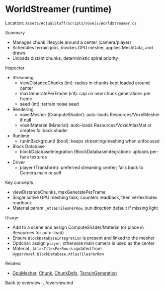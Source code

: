 # WorldStreamer (runtime)

Location: `Assets/ActualStuff/Scripts/Voxels/WorldStreamer.cs`

Summary
- Manages chunk lifecycle around a center (camera/player)
- Schedules terrain jobs, invokes GPU mesher, applies MeshData, and draws
- Unloads distant chunks; deterministic spiral priority

Inspector
- Streaming
	- viewDistanceChunks (int): radius in chunks kept loaded around center
	- maxGeneratePerFrame (int): cap on new chunk generations per frame
	- seed (int): terrain noise seed
- Rendering
	- voxelMesher (ComputeShader): auto-loads Resources/VoxelMesher if null
	- voxelMaterial (Material): auto-loads Resources/VoxelAtlasMat or creates fallback shader
- Runtime
	- runInBackground (bool): keeps streaming/meshing when unfocused
- Block Database
	- blockDatabaseIntegration (BlockDatabaseIntegration): uploads per-face textures
- Driver
	- player (Transform): preferred streaming center; falls back to Camera.main or self

Key concepts
- viewDistanceChunks, maxGeneratePerFrame
- Single active GPU meshing task; counters readback, then vertex/index readback
- Material param `_AtlasTilesPerRow`, sun direction default if missing light

Usage
- Add to a scene and assign ComputeShader/Material (or place in Resources for auto-load)
- Ensure `BlockDatabaseIntegration` is present and linked to the mesher
- Optional: assign `player`; otherwise main camera is used as the center
- Material `_AtlasTilesPerRow` is updated from `HyperVoxel.BlockDatabase.AtlasTilesPerRow`

Related
- [GpuMesher](gpu-mesher.md), [Chunk](chunk.md), [ChunkDefs](chunk-defs.md), [TerrainGeneration](terrain-generation.md)

Back to overview: ../overview.md
